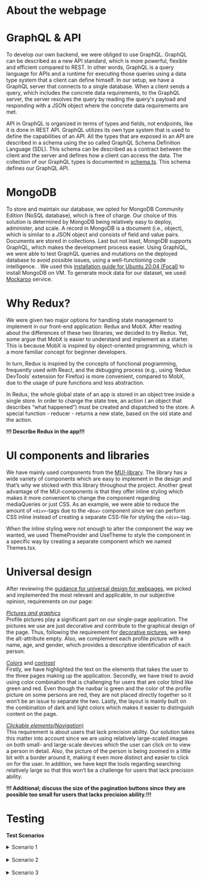# About the webpage


# GraphQL & API

To develop our own backend, we were obliged to use GraphQL. GraphQL can be described as a new API standard, which is more powerful, flexible and efficient compared to REST. In other words, GraphQL is a query language for APIs and a runtime for executing those queries using a data type system that a client can define himself. In our setup, we have a GraphQL server that connects to a single database. When a client sends a query, which includes the concrete data requirements, to the GraphQL server, the server resolves the query by reading the query's payload and responding with a JSON object where the concrete data requirements are met.

API in GraphQL is organized in terms of types and fields, not endpoints, like it is done in REST API. GraphQL utilizes its own type system that is used to define the capabilities of an API. All the types that are exposed in an API are described in a schema using the so called GraphQL Schema Definition Language (SDL). This schema can be described as a contract between the client and the server and defines how a client can access the data. The collection of our GraphQL types is documented in [schema.ts](https://gitlab.stud.idi.ntnu.no/it2810-h21/team-43/persongrabber/-/blob/master/backend/graphql/schema/schema.ts). This schema defines our GraphQL API.

# MongoDB

To store and maintain our database, we opted for MongoDB Community Edition (NoSQL database), which is free of charge. Our choice of this solution is determined by MongoDB being relatively easy to deploy, administer, and scale. A record in MongoDB is a document (i.e., object), which is similar to a JSON object and consists of field and value pairs. Documents are stored in collections. Last but not least, MongoDB supports GraphQL, which makes the development process easier. Using GraphiQL, we were able to test GraphQL queries and mutations on the deployed database to avoid possible issues, using a well-functioning code intelligence. . We used this [installation guide for Ubuntu 20.04 (Focal)](https://docs.mongodb.com/manual/tutorial/install-mongodb-on-ubuntu/) to install MongoDB on VM. To generate mock data for our dataset, we used [Mockaroo](https://mockaroo.com/) service.

# Why Redux?
We were given two major options for handling state management to implement in our front-end application: Redux and MobX. After reading about the differences of these two libraries, we decided to try Redux. Yet, some argue that MobX is easier to understand and implement as a starter. This is because MobX is inspired by object-oriented programming, which is a more familiar concept for beginner developers.

In turn, Redux is inspired by the concepts of functional programming, frequently used with React, and the debugging process (e.g., using ‘Redux DevTools’ extension for Firefox) is more convenient, compared to MobX, due to the usage of pure functions and less abstraction.

In Redux, the whole global state of an app is stored in an object tree inside a single store. In order to change the state tree, an action ( an object that describes “what happened”) must be created and dispatched to the store. A special function - reducer - returns a new state, based on the old state and the action.

**!!! Describe Redux in the app!!!**

# UI components and libraries
We have mainly used components from the [MUI-library](https://mui.com/). The library has a wide variety of components which are easy to implement in the design and that’s why we sticked with this library throughout the project. Another great advantage of the MUI-components is that they offer inline styling which makes it more convenient to change the component regarding mediaQueries or just CSS. As an example, we were able to reduce the amount of `<div>`-tags due to the `<Box>` component since we can perform CSS inline instead of creating a separate CSS-file for styling the `<div>`-tag.

When the inline styling were not enough to alter the component the way we wanted, we used ThemeProvider and UseTheme to style the component in a specific way by creating a separate component which we named Themes.tsx.

# Universal design
After reviewing the [guidance for universal design for webpages](https://www.uutilsynet.no/nettsteder/losningsforslag-nettsider/36), we picked and implemented the most relevant and applicable, in our subjective opinion, requirements on our page:

[_Pictures and graphics_](https://www.uutilsynet.no/regelverk/bilder-og-grafikk/205) <br>
Profile pictures play a significant part on our single-page application. The pictures we use are just decorative and contribute to the graphical design of the page. Thus, following the requirement for [decorative pictures](https://www.uutilsynet.no/regelverk/bilder-og-grafikk/205), we keep the alt-attribute empty. Also, we complement each profile picture with a name, age, and gender, which provides a descriptive identification of each person.

[_Colors_](https://www.uutilsynet.no/regelverk/bruk-av-farger/206) and [_contrast_](https://www.uutilsynet.no/wcag-standarden/kontrast/48) <br>
Firstly, we have highlighted the text on the elements that takes the user to the three pages making up the application. Secondly, we have tried to avoid using color combination that is challenging for users that are color blind like green and red. Even though the navbar is green and the color of the profile picture on some persons are red, they are not placed directly together so it won’t be an issue to separate the two. Lastly, the layout is mainly built on the combination of dark and light colors which makes it easier to distinguish content on the page.

[_Clickable elements(Navigation)_](https://www.uutilsynet.no/regelverk/klikkeflate-navigasjon/211) <br>
This requirement is about users that lack precision ability. Our solution takes this matter into account since we are using relatively large-scaled images on both small- and large-scale devices which the user can click on to view a person in detail. Also, the picture of the person is being zoomed in a little bit with a border around it, making it even more distinct and easier to click on for the user. In addition, we have kept the tools regarding searching relatively large so that this won’t be a challenge for users that lack precision ability.

**!!! Additional; discuss the size of the pagination buttons since they are possible too small for users that lacks precision ability.!!!**


# Testing

**Test Scenarios**
<details>
  <summary markdown="span">Scenario 1</summary>
  Description of steps
</details>
<br>
<details>
  <summary markdown="span">Scenario 2</summary>
  Description of steps
</details>
<br>
<details>
  <summary markdown="span">Scenario 3</summary>
  Description of steps
</details>







